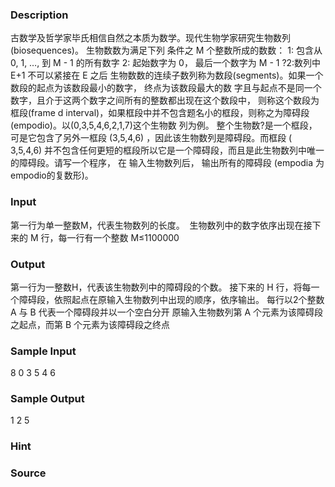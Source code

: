 
### Description


古数学及哲学家毕氏相信自然之本质为数学。现代生物学家研究生物数列(biosequences)。 生物数数为满足下列
条件之 M 个整数所成的数数：
1: 包含从 0, 1, …, 到 M - 1 的所有数字
2: 起始数字为 0， 最后一个数字为 M - 1
?2:数列中 E+1 不可以紧接在 E 之后
生物数数的连续子数列称为数段(segments)。如果一个数段的起点为该数段最小的数字， 终点为该数段最大的数
字且与起点不是同一个数字，且介于这两个数字之间所有的整数都出现在这个数段中， 则称这个数段为框段(frame
d interval)，如果框段中并不包含题名小的框段，则称之为障碍段(empodio)。以(0,3,5,4,6,2,1,7)这个生物数
列为例。 整个生物数?是一个框段， 可是它包含了另外一框段 (3,5,4,6) ，因此该生物数列是障碍段。而框段 (
3,5,4,6) 并不包含任何更短的框段所以它是一个障碍段，而且是此生物数列中唯一的障碍段。请写一个程序， 在
输入生物数列后， 输出所有的障碍段 (empodia 为 empodio的复数形)。







### Input


第一行为单一整数M，代表生物数列的长度。 
生物数列中的数字依序出现在接下来的 M 行，每一行有一个整数
M≤1100000













### Output

第一行为一整数H，代表该生物数列中的障碍段的个数。
接下来的 H 行，将每一个障碍段，依照起点在原输入生物数列中出现的顺序，依序输出。
每行以2个整数A 与 B 代表一个障碍段并以一个空白分开
原输入生物数列第 A 个元素为该障碍段之起点，而第 B 个元素为该障碍段之终点





### Sample Input
8
0
3
5
4
6
### Sample Output
1
2 5
### Hint

### Source
